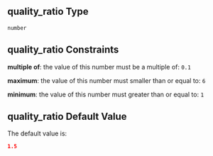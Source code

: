 ## quality_ratio Type

`number`

## quality_ratio Constraints

**multiple of**: the value of this number must be a multiple of: `0.1`

**maximum**: the value of this number must smaller than or equal to: `6`

**minimum**: the value of this number must greater than or equal to: `1`

## quality_ratio Default Value

The default value is:

```json
1.5
```
